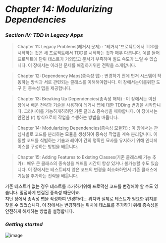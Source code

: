 

# _Chapter 14: Modularizing Dependencies_

### _Section IV: TDD in Legacy Apps_
  > Chapter 11: Legacy Problems(레거시 문제) : "레거시"프로젝트에서 TDD를 시작하는 것은 새 프로젝트에서 TDD를 시작하는 것과 매우 다릅니다. 예를 들어 프로젝트에 단위 테스트가 거의없고 문서가 부족하며 빌드 속도가 느릴 수 있습니다. 이 장에서는 이러한 문제를 해결하기위한 전략을 소개합니다.    
      
  > Chapter 12: Dependency Maps(종속성 맵) : 변경하기 전에 먼저 시스템이 작동하는 방식과 서로 관련되는 클래스를 이해해야합니다. 이 장에서는이를위한 도구 인 종속성 맵을 제공합니다.    
      
  > Chapter 13: Breaking Up Dependencies(종속성 해제) : 이 장에서는 이전 장에서 배운 전략과 기술을 사용하여 레거시 앱에 대한 TDDing 변경을 시작합니다. 그러나이를 가능하게하려면 기존 클래스 종속성을 깨야합니다. 이 장에서는 안전한 (r) 방식으로이 작업을 수행하는 방법을 배웁니다.    
      
  > Chapter 14: Modularizing Dependencies(종속성 모듈화) : 이 장에서는 관심사별로 코드를 분리하는 모듈을 생성하여 종속성 작업을 계속 분리합니다. 이동할 코드를 식별하는 기술과 레이어 간의 명확한 묘사를 유지하기 위해 인터페이스를 구성하는 방법을 배웁니다.    
      
  > Chapter 15: Adding Features to Existing Classes(기존 클래스에 기능 추가) : 매우 큰 클래스의 종속성을 깨뜨릴 시간이 항상 있거나 불가능할 수도 있습니다. 이 장에서는 테스트되지 않은 코드의 변경을 최소화하면서 기존 클래스에 기능을 추가하는 전략을 배웁니다.
      
    
    
    
    
    
    
기존 테스트가 없는 경우 테스트를 추가하기위해 프로덕션 코드를 변경해야 할 수도 있습니다. 밀접하게 연결된 종속성 때문이죠.    
지난 장에서 종속성 맵을 작성하여 변경하려는 위치와 실제로 테스트가 필요한 위치를 찾을 수 있었습니다. 이 장에서는 변경하려는 위치에 테스트를 추가하기 위해 종속성을 안전하게 해제하는 방법을 설명합니다.
    
### _Getting started_


![image](https://user-images.githubusercontent.com/60660894/91911294-bec0d680-eceb-11ea-93dc-f9a69f64181d.png)
